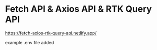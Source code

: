 # Fetch API & Axios API & RTK Query API

https://fetch-axios-rtk-query-api.netlify.app/


example .env file added
